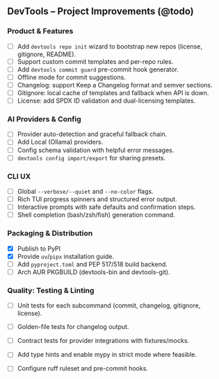 ## DevTools – Project Improvements (@todo)

### Product & Features
- [ ] Add `devtools repo init` wizard to bootstrap new repos (license, gitignore, README).
- [ ] Support custom commit templates and per-repo rules.
- [ ] Add `devtools commit guard` pre-commit hook generator.
- [ ] Offline mode for commit suggestions.
- [ ] Changelog: support Keep a Changelog format and semver sections.
- [ ] Gitignore: local cache of templates and fallback when API is down.
- [ ] License: add SPDX ID validation and dual-licensing templates.

### AI Providers & Config
- [ ] Provider auto-detection and graceful fallback chain.
- [ ] Add Local (Ollama) providers.
- [ ] Config schema validation with helpful error messages.
- [ ] `devtools config import/export` for sharing presets.

### CLI UX
- [ ] Global `--verbose/--quiet` and `--no-color` flags.
- [ ] Rich TUI progress spinners and structured error output.
- [ ] Interactive prompts with safe defaults and confirmation steps.
- [ ] Shell completion (bash/zsh/fish) generation command.

### Packaging & Distribution
- [x] Publish to PyPI
- [x] Provide `uv`/`pipx` installation guide.
- [ ] Add `pyproject.toml` and PEP 517/518 build backend.
- [ ] Arch AUR PKGBUILD (devtools-bin and devtools-git).

### Quality: Testing & Linting
- [ ] Unit tests for each subcommand (commit, changelog, gitignore, license).
- [ ] Golden-file tests for changelog output.
- [ ] Contract tests for provider integrations with fixtures/mocks.
- [ ] Add type hints and enable mypy in strict mode where feasible.
- [ ] Configure ruff ruleset and pre-commit hooks.







